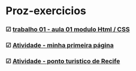 # Proz-exercicios
### &#9745;  [trabalho 01 - aula 01 modulo  Html / CSS ](./aula01/)
### &#9745;  [Atividade - minha primeira página](./desafio.primeirapagina/index.html)
### &#9745;  [Atividade - ponto turistico de Recife](./desafio.pontoTuristicoMarcoZero//index.html)
